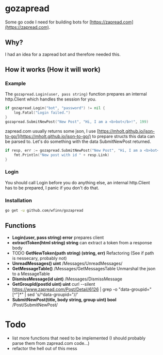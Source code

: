 # gozapread
Some go code I need for building bots for [https://zapread.com](https://zapread.com).

## Why?
I had an idea for a zapread bot and therefore needed this.

## How it works (How it will work)

### Example
The ```gozapread.Login(user, pass string)``` function prepares an internal http.Client which handles the session for you.

```go
if gozapread.Login("bot", "password") != nil {
	log.Fatal("Login failed.")
}
gozapread.SubmitNewPost("New Post", "Hi, I am a <b>bot</b>!", 199)
```
zapread.com usually returns some json, I use [https://mholt.github.io/json-to-go/](https://mholt.github.io/json-to-go/) to prepare structs this data can be parsed to.
Let's do something with the data SubmitNewPost returned.
```go
if resp, err := gozapread.SubmitNewPost("New Post", "Hi, I am a <b>bot</b>!", 199); err == nil {
	fmt.Println("New post with id " + resp.Link)
}
```
### Login
You should call Login before you do anything else, an internal http.Client has to be prepared, I panic if you don't do that.

### Installation
```sh
go get -u github.com/wfinn/gozapread
```

## Functions
- **Login(user, pass string) error** prepares client
- **extractToken(html string) string** can extract a token from a response body
- TODO **GetNewToken(path string) (string, err)** Refactoring (See if path is nessecary, probably not)
- **UnreadMessages() uint** /Messages/UnreadMessages/
- **GetMessageTable()** /Messages/GetMessagesTable Unmarshal the json to a MessageTable
- **DismissMessage(id uint)** /Messages/DismissMessage
- **GetGroupId(postId uint) uint** curl --silent https://www.zapread.com/Post/Detail/6126 | grep -o "data-groupid=\"[^\"]\*" | sed 's/^data-groupid="//'
- **SubmitNewPost(title, body string, group uint) bool** /Post/SubmitNewPost/

# Todo
- list more functions that need to be implemented (I should probably parse them from zapread.com code...)
- refactor the hell out of this mess
